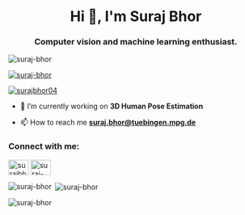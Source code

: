 

<!--
**Suraj-Bhor/suraj-bhor** is a ✨ _special_ ✨ repository because its `README.md` (this file) appears on your GitHub profile.

Here are some ideas to get you started:

- 🔭 I’m currently working on ...
- 🌱 I’m currently learning ...
- 👯 I’m looking to collaborate on ...
- 🤔 I’m looking for help with ...
- 💬 Ask me about ...
- 📫 How to reach me: ...
- 😄 Pronouns: ...
- ⚡ Fun fact: ...
-->
<h1 align="center">Hi 👋, I'm Suraj Bhor</h1>
<h3 align="center">Computer vision and machine learning enthusiast.</h3>

<p align="left"> <img src="https://komarev.com/ghpvc/?username=suraj-bhor&label=Profile%20views&color=0e75b6&style=flat" alt="suraj-bhor" /> </p>

<p align="left"> <a href="https://github.com/ryo-ma/github-profile-trophy"><img src="https://github-profile-trophy.vercel.app/?username=suraj-bhor" alt="suraj-bhor" /></a> </p>

<p align="left"> <a href="https://twitter.com/surajbhor04" target="blank"><img src="https://img.shields.io/twitter/follow/surajbhor04?logo=twitter&style=for-the-badge" alt="surajbhor04" /></a> </p>

- 🔭 I’m currently working on **3D Human Pose Estimation**

- 📫 How to reach me **suraj.bhor@tuebingen.mpg.de**

<h3 align="left">Connect with me:</h3>
<p align="left">
<a href="https://twitter.com/surajbhor04" target="blank"><img align="center" src="https://raw.githubusercontent.com/rahuldkjain/github-profile-readme-generator/master/src/images/icons/Social/twitter.svg" alt="surajbhor04" height="30" width="40" /></a>
<a href="https://linkedin.com/in/suraj-bhor" target="blank"><img align="center" src="https://raw.githubusercontent.com/rahuldkjain/github-profile-readme-generator/master/src/images/icons/Social/linked-in-alt.svg" alt="suraj-bhor" height="30" width="40" /></a>
</p>

<p><img align="left" src="https://github-readme-stats.vercel.app/api/top-langs?username=suraj-bhor&show_icons=true&locale=en&layout=compact" alt="suraj-bhor" /></p>

<p>&nbsp;<img align="center" src="https://github-readme-stats.vercel.app/api?username=suraj-bhor&show_icons=true&locale=en" alt="suraj-bhor" /></p>

<p><img align="center" src="https://github-readme-streak-stats.herokuapp.com/?user=suraj-bhor&" alt="suraj-bhor" /></p>
